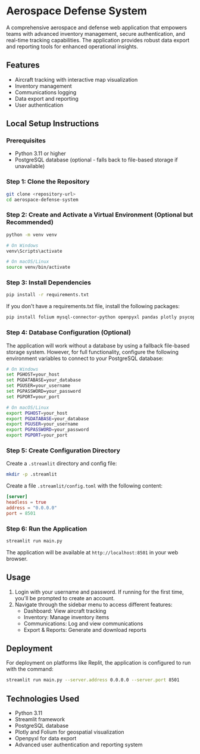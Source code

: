 # Aerospace Defense System

A comprehensive aerospace and defense web application that empowers teams with advanced inventory management, secure authentication, and real-time tracking capabilities. The application provides robust data export and reporting tools for enhanced operational insights.

## Features

- Aircraft tracking with interactive map visualization
- Inventory management
- Communications logging
- Data export and reporting
- User authentication

## Local Setup Instructions

### Prerequisites

- Python 3.11 or higher
- PostgreSQL database (optional - falls back to file-based storage if unavailable)

### Step 1: Clone the Repository

```bash
git clone <repository-url>
cd aerospace-defense-system
```

### Step 2: Create and Activate a Virtual Environment (Optional but Recommended)

```bash
python -m venv venv

# On Windows
venv\Scripts\activate

# On macOS/Linux
source venv/bin/activate
```

### Step 3: Install Dependencies

```bash
pip install -r requirements.txt
```

If you don't have a requirements.txt file, install the following packages:

```bash
pip install folium mysql-connector-python openpyxl pandas plotly psycopg2-binary streamlit streamlit-folium twilio
```

### Step 4: Database Configuration (Optional)

The application will work without a database by using a fallback file-based storage system. However, for full functionality, configure the following environment variables to connect to your PostgreSQL database:

```bash
# On Windows
set PGHOST=your_host
set PGDATABASE=your_database
set PGUSER=your_username
set PGPASSWORD=your_password
set PGPORT=your_port

# On macOS/Linux
export PGHOST=your_host
export PGDATABASE=your_database
export PGUSER=your_username
export PGPASSWORD=your_password
export PGPORT=your_port
```

### Step 5: Create Configuration Directory

Create a `.streamlit` directory and config file:

```bash
mkdir -p .streamlit
```

Create a file `.streamlit/config.toml` with the following content:

```toml
[server]
headless = true
address = "0.0.0.0"
port = 8501
```

### Step 6: Run the Application

```bash
streamlit run main.py
```

The application will be available at `http://localhost:8501` in your web browser.

## Usage

1. Login with your username and password. If running for the first time, you'll be prompted to create an account.
2. Navigate through the sidebar menu to access different features:
   - Dashboard: View aircraft tracking
   - Inventory: Manage inventory items
   - Communications: Log and view communications
   - Export & Reports: Generate and download reports

## Deployment

For deployment on platforms like Replit, the application is configured to run with the command:

```bash
streamlit run main.py --server.address 0.0.0.0 --server.port 8501
```

## Technologies Used

- Python 3.11
- Streamlit framework
- PostgreSQL database
- Plotly and Folium for geospatial visualization
- Openpyxl for data export
- Advanced user authentication and reporting system